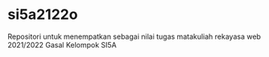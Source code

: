 # si5a2122o
Repositori untuk menempatkan sebagai nilai tugas matakuliah rekayasa web 2021/2022 Gasal Kelompok SI5A
